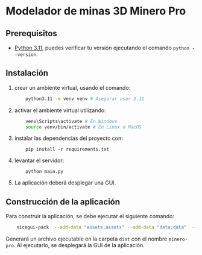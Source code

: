 # Modelador de minas 3D Minero Pro

## Prerequisitos

- [Python 3.11](https://www.python.org/downloads/release/python-3119/), puedes verificar tu versión ejecutando el
  comando `python --version`.

## Instalación

1. crear un ambiente virtual, usando el comando:
    ```bash
        python3.11 -m venv venv # Asegurar usar 3.11
    ```

2. activar el ambiente virtual utilizando:
    ```bash
        venv\Scripts\activate # En Windows
        source venv/bin/activate # En Linux o MacOS
    ```

3. instalar las dependencias del proyecto con:
    ```
        pip install -r requirements.txt
    ```

4. levantar el servidor:
    ```
        python main.py
    ```

5. La aplicación deberá desplegar una GUI.

## Construcción de la aplicación

Para construir la aplicación, se debe ejecutar el siguiente comando:

```bash
    nicegui-pack  --add-data "assets;assets" --add-data "data;data"  --name "minero-pro" --windowed main.py
```

Generará un archivo ejecutable en la carpeta `dist` con el nombre `minero-pro`. Al ejecutarlo, se desplegará la GUI de
la aplicación.
